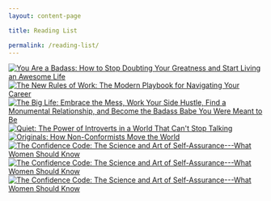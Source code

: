 ```yaml
---
layout: content-page

title: Reading List

permalink: /reading-list/
---
```


<section id="amReadingPage">
    <div class="bookRow">
      <div class="bookTile">
        <a href="http://amzn.to/2t2eDpL" target="_blank">
          <img src="{{site.url}}/images/other/amReading/youAreABadass.jpg" alt="You Are a Badass: How to Stop Doubting Your Greatness and Start Living an Awesome Life" data-pin-nopin="true">
        </a>
      </div>
      <div class="bookTile">
        <a href="http://amzn.to/2tVbjjk" target="_blank">
          <img src="{{site.url}}/images/other/amReading/theNewRulesOfWork.jpg" alt="The New Rules of Work: The Modern Playbook for Navigating Your Career" data-pin-nopin="true">
        </a>
      </div>
      <div class="bookTile">
        <a href="http://amzn.to/2ulbjdu" target="_blank">
          <img src="{{site.url}}/images/other/amReading/theBigLife.jpg" alt="The Big Life: Embrace the Mess, Work Your Side Hustle, Find a Monumental Relationship, and Become the Badass Babe You Were Meant to Be" data-pin-nopin="true">
        </a>
      </div>
      <div class="bookTile">
        <a href="http://amzn.to/2tr1hTm" target="_blank">
          <img src="{{site.url}}/images/other/amReading/quiet.jpg" alt="Quiet: The Power of Introverts in a World That Can't Stop Talking" data-pin-nopin="true">
        </a>
      </div>
      <div class="bookTile">
        <a href="http://amzn.to/2ulx6BJ" target="_blank">
          <img src="{{site.url}}/images/other/amReading/nonconformistsMoveTheWorld.jpg" alt="Originals: How Non-Conformists Move the World" data-pin-nopin="true">
        </a>
      </div>
      <div class="bookTile">
        <a href="http://amzn.to/2vozHaR" target="_blank">
          <img src="{{site.url}}/images/other/amReading/theConfidenceCode.jpg" alt="The Confidence Code: The Science and Art of Self-Assurance---What Women Should Know" data-pin-nopin="true">
        </a>
      </div>
      <div class="bookTile">
        <a href="http://amzn.to/2vozHaR" target="_blank">
          <img src="{{site.url}}/images/other/amReading/theConfidenceCode.jpg" alt="The Confidence Code: The Science and Art of Self-Assurance---What Women Should Know" data-pin-nopin="true">
        </a>
      </div>
      <div class="bookTile">
        <a href="http://amzn.to/2vozHaR" target="_blank">
          <img src="{{site.url}}/images/other/amReading/theConfidenceCode.jpg" alt="The Confidence Code: The Science and Art of Self-Assurance---What Women Should Know" data-pin-nopin="true">
        </a>
      </div>
    </div>
</section>